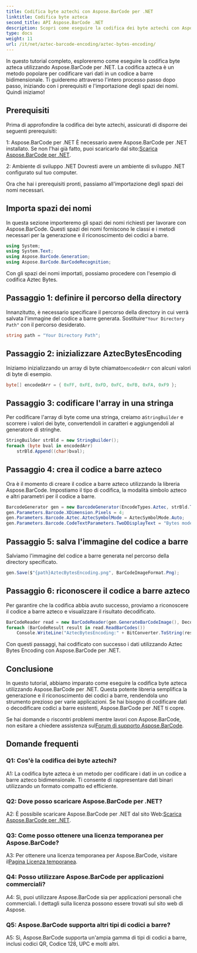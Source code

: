 ```yaml
---
title: Codifica byte aztechi con Aspose.BarCode per .NET
linktitle: Codifica byte azteca
second_title: API Aspose.BarCode .NET
description: Scopri come eseguire la codifica dei byte aztechi con Aspose.BarCode per .NET. Guida passo passo, prerequisiti ed esempi di codice inclusi.
type: docs
weight: 11
url: /it/net/aztec-barcode-encoding/aztec-bytes-encoding/
---
```

In questo tutorial completo, esploreremo come eseguire la codifica byte azteca utilizzando Aspose.BarCode per .NET. La codifica azteca è un metodo popolare per codificare vari dati in un codice a barre bidimensionale. Ti guideremo attraverso l'intero processo passo dopo passo, iniziando con i prerequisiti e l'importazione degli spazi dei nomi. Quindi iniziamo!

## Prerequisiti

Prima di approfondire la codifica dei byte aztechi, assicurati di disporre dei seguenti prerequisiti:

1: Aspose.BarCode per .NET
 È necessario avere Aspose.BarCode per .NET installato. Se non l'hai già fatto, puoi scaricarlo dal sito:[Scarica Aspose.BarCode per .NET](https://releases.aspose.com/barcode/net/).

2: Ambiente di sviluppo .NET
Dovresti avere un ambiente di sviluppo .NET configurato sul tuo computer.

Ora che hai i prerequisiti pronti, passiamo all'importazione degli spazi dei nomi necessari.

## Importa spazi dei nomi

In questa sezione importeremo gli spazi dei nomi richiesti per lavorare con Aspose.BarCode. Questi spazi dei nomi forniscono le classi e i metodi necessari per la generazione e il riconoscimento dei codici a barre.

```csharp
using System;
using System.Text;
using Aspose.BarCode.Generation;
using Aspose.BarCode.BarCodeRecognition;
```

Con gli spazi dei nomi importati, possiamo procedere con l'esempio di codifica Aztec Bytes.


## Passaggio 1: definire il percorso della directory

 Innanzitutto, è necessario specificare il percorso della directory in cui verrà salvata l'immagine del codice a barre generata. Sostituire`"Your Directory Path"` con il percorso desiderato.

```csharp
string path = "Your Directory Path";
```

## Passaggio 2: inizializzare AztecBytesEncoding

 Iniziamo inizializzando un array di byte chiamato`encodedArr` con alcuni valori di byte di esempio.

```csharp
byte[] encodedArr = { 0xFF, 0xFE, 0xFD, 0xFC, 0xFB, 0xFA, 0xF9 };
```

## Passaggio 3: codificare l'array in una stringa

 Per codificare l'array di byte come una stringa, creiamo a`StringBuilder` e scorrere i valori dei byte, convertendoli in caratteri e aggiungendoli al generatore di stringhe.

```csharp
StringBuilder strBld = new StringBuilder();
foreach (byte bval in encodedArr)
    strBld.Append((char)bval);
```

## Passaggio 4: crea il codice a barre azteco

Ora è il momento di creare il codice a barre azteco utilizzando la libreria Aspose.BarCode. Impostiamo il tipo di codifica, la modalità simbolo azteco e altri parametri per il codice a barre.

```csharp
BarcodeGenerator gen = new BarcodeGenerator(EncodeTypes.Aztec, strBld.ToString());
gen.Parameters.Barcode.XDimension.Pixels = 4;
gen.Parameters.Barcode.Aztec.AztecSymbolMode = AztecSymbolMode.Auto;
gen.Parameters.Barcode.CodeTextParameters.TwoDDisplayText = "Bytes mode";
```

## Passaggio 5: salva l'immagine del codice a barre

Salviamo l'immagine del codice a barre generata nel percorso della directory specificato.

```csharp
gen.Save($"{path}AztecBytesEncoding.png", BarCodeImageFormat.Png);
```

## Passaggio 6: riconoscere il codice a barre azteco

Per garantire che la codifica abbia avuto successo, proviamo a riconoscere il codice a barre azteco e visualizzare il risultato decodificato.

```csharp
BarCodeReader read = new BarCodeReader(gen.GenerateBarCodeImage(), DecodeType.Aztec);
foreach (BarCodeResult result in read.ReadBarCodes())
    Console.WriteLine("AztecBytesEncoding:" + BitConverter.ToString(result.CodeBytes));
```

Con questi passaggi, hai codificato con successo i dati utilizzando Aztec Bytes Encoding con Aspose.BarCode per .NET.

## Conclusione

In questo tutorial, abbiamo imparato come eseguire la codifica byte azteca utilizzando Aspose.BarCode per .NET. Questa potente libreria semplifica la generazione e il riconoscimento dei codici a barre, rendendola uno strumento prezioso per varie applicazioni. Se hai bisogno di codificare dati o decodificare codici a barre esistenti, Aspose.BarCode per .NET ti copre.

 Se hai domande o riscontri problemi mentre lavori con Aspose.BarCode, non esitare a chiedere assistenza sul[Forum di supporto Aspose.BarCode](https://forum.aspose.com/c/barcode/13).

## Domande frequenti

### Q1: Cos'è la codifica dei byte aztechi?

A1: La codifica byte azteca è un metodo per codificare i dati in un codice a barre azteco bidimensionale. Ti consente di rappresentare dati binari utilizzando un formato compatto ed efficiente.

### Q2: Dove posso scaricare Aspose.BarCode per .NET?

 A2: È possibile scaricare Aspose.BarCode per .NET dal sito Web:[Scarica Aspose.BarCode per .NET](https://releases.aspose.com/barcode/net/).

### Q3: Come posso ottenere una licenza temporanea per Aspose.BarCode?

 A3: Per ottenere una licenza temporanea per Aspose.BarCode, visitare il[Pagina Licenza temporanea](https://purchase.aspose.com/temporary-license/).

### Q4: Posso utilizzare Aspose.BarCode per applicazioni commerciali?

A4: Sì, puoi utilizzare Aspose.BarCode sia per applicazioni personali che commerciali. I dettagli sulla licenza possono essere trovati sul sito web di Aspose.

### Q5: Aspose.BarCode supporta altri tipi di codici a barre?

A5: Sì, Aspose.BarCode supporta un'ampia gamma di tipi di codici a barre, inclusi codici QR, Codice 128, UPC e molti altri.